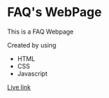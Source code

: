 <h1>FAQ's WebPage</h1>
<p>This is a FAQ Webpage</p>
<p>Created by using</p>
<ul>
  <li>HTML</li>
  <li>CSS</li>
  <li>Javascript</li>
</ul>
<a href="https://yashyadurai.github.io/FAQ-s-page/" target="_blank">Live link</a>
